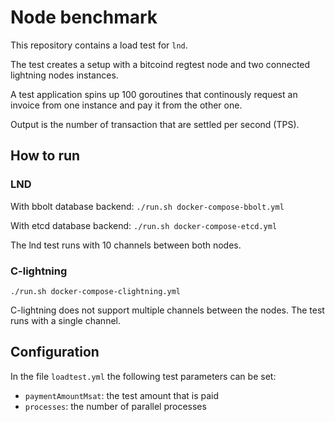 # Node benchmark

This repository contains a load test for `lnd`.

The test creates a setup with a bitcoind regtest node and two connected
lightning nodes instances. 

A test application spins up 100 goroutines that continously request an invoice
from one instance and pay it from the other one.

Output is the number of transaction that are settled per second (TPS).

## How to run

### LND

With bbolt database backend: `./run.sh docker-compose-bbolt.yml`

With etcd database backend: `./run.sh docker-compose-etcd.yml`

The lnd test runs with 10 channels between both nodes.

### C-lightning

`./run.sh docker-compose-clightning.yml`

C-lightning does not support multiple channels between the nodes. The test runs
with a single channel.

## Configuration

In the file `loadtest.yml` the following test parameters can be set:
* `paymentAmountMsat`: the test amount that is paid
* `processes`: the number of parallel processes